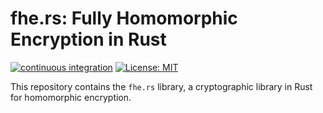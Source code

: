 # fhe.rs: Fully Homomorphic Encryption in Rust
[![continuous integration](https://github.com/tlepoint/fhe.rs/actions/workflows/rust.yml/badge.svg?branch=main)](https://github.com/tlepoint/fhe.rs/actions/workflows/rust.yml) [![License: MIT](https://img.shields.io/badge/License-MIT-yellow.svg)](https://opensource.org/licenses/MIT)

This repository contains the `fhe.rs` library, a cryptographic library in Rust for homomorphic encryption.

